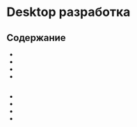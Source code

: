 # Desktop разработка

## Содержание
* [](#)
* [](#)
* [](#)
* [](#)

## 
* []()
* []()
* []()
* []()